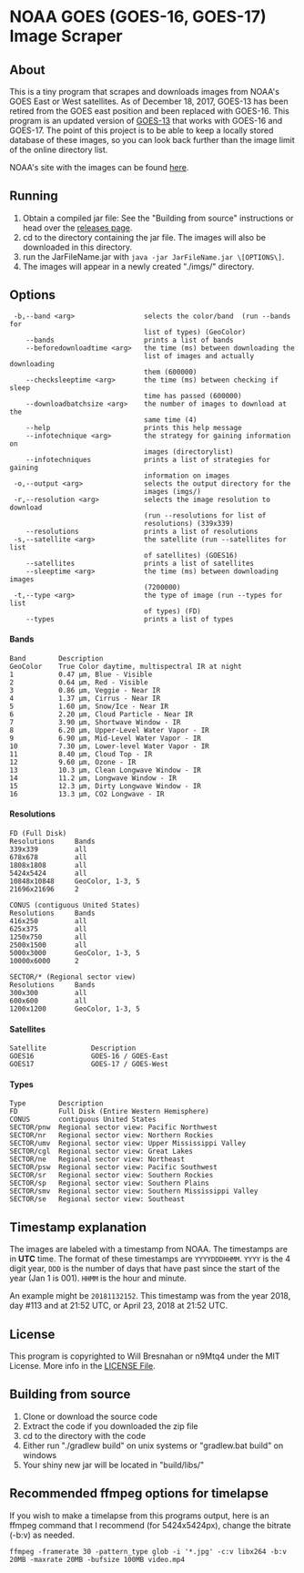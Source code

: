 # NOAA GOES (GOES-16, GOES-17) Image Scraper

## About
This is a tiny program that scrapes and downloads images from 
NOAA's GOES East or West satellites. As of December 18, 2017, GOES-13 has
been retired from the GOES east position and been replaced with
GOES-16. This program is an updated version of [GOES-13](https://github.com/n9Mtq4/NOAA-Goes-13-image-scraper)
that works with GOES-16 and GOES-17.
The point of this project is to be able to keep a locally
stored database of these images, so you can look back further than
the image limit of the online directory list.

NOAA's site with the images can be found [here](https://www.star.nesdis.noaa.gov/GOES/index.php).

## Running
1. Obtain a compiled jar file: See the "Building from source" instructions or head over the [releases page](https://github.com/n9Mtq4/NOAA-Goes-16-image-scraper/releases).
2. cd to the directory containing the jar file. The images will also be downloaded in this directory.
3. run the JarFileName.jar with `java -jar JarFileName.jar \[OPTIONS\]`.
4. The images will appear in a newly created "./imgs/" directory.

## Options
```
 -b,--band <arg>                 selects the color/band  (run --bands for
                                 list of types) (GeoColor)
    --bands                      prints a list of bands
    --beforedownloadtime <arg>   the time (ms) between downloading the
                                 list of images and actually downloading
                                 them (600000)
    --checksleeptime <arg>       the time (ms) between checking if sleep
                                 time has passed (600000)
    --downloadbatchsize <arg>    the number of images to download at the
                                 same time (4)
    --help                       prints this help message
    --infotechnique <arg>        the strategy for gaining information on
                                 images (directorylist)
    --infotechniques             prints a list of strategies for gaining
                                 information on images
 -o,--output <arg>               selects the output directory for the
                                 images (imgs/)
 -r,--resolution <arg>           selects the image resolution to download
                                 (run --resolutions for list of
                                 resolutions) (339x339)
    --resolutions                prints a list of resolutions
 -s,--satellite <arg>            the satellite (run --satellites for list
                                 of satellites) (GOES16)
    --satellites                 prints a list of satellites
    --sleeptime <arg>            the time (ms) between downloading images
                                 (7200000)
 -t,--type <arg>                 the type of image (run --types for list
                                 of types) (FD)
    --types                      prints a list of types
```

#### Bands
```
Band        Description
GeoColor    True Color daytime, multispectral IR at night
1           0.47 µm, Blue - Visible
2           0.64 µm, Red - Visible
3           0.86 µm, Veggie - Near IR
4           1.37 µm, Cirrus - Near IR
5           1.60 µm, Snow/Ice - Near IR
6           2.20 µm, Cloud Particle - Near IR
7           3.90 µm, Shortwave Window - IR
8           6.20 µm, Upper-Level Water Vapor - IR 
9           6.90 µm, Mid-Level Water Vapor - IR 
10          7.30 µm, Lower-level Water Vapor - IR
11          8.40 µm, Cloud Top - IR
12          9.60 µm, Ozone - IR
13          10.3 µm, Clean Longwave Window - IR
14          11.2 µm, Longwave Window - IR
15          12.3 µm, Dirty Longwave Window - IR
16          13.3 µm, CO2 Longwave - IR
```

#### Resolutions
```
FD (Full Disk)
Resolutions     Bands
339x339         all
678x678         all
1808x1808       all
5424x5424       all
10848x10848     GeoColor, 1-3, 5
21696x21696     2

CONUS (contiguous United States)
Resolutions     Bands
416x250         all
625x375         all
1250x750        all
2500x1500       all
5000x3000       GeoColor, 1-3, 5
10000x6000      2

SECTOR/* (Regional sector view)
Resolutions     Bands
300x300         all
600x600         all
1200x1200       GeoColor, 1-3, 5
```

#### Satellites
```
Satellite           Description
GOES16              GOES-16 / GOES-East
GOES17              GOES-17 / GOES-West
```

#### Types
```
Type        Description
FD          Full Disk (Entire Western Hemisphere)
CONUS       contiguous United States
SECTOR/pnw  Regional sector view: Pacific Northwest
SECTOR/nr   Regional sector view: Northern Rockies
SECTOR/umv  Regional sector view: Upper Mississippi Valley
SECTOR/cgl  Regional sector view: Great Lakes
SECTOR/ne   Regional sector view: Northeast
SECTOR/psw  Regional sector view: Pacific Southwest
SECTOR/sr   Regional sector view: Southern Rockies
SECTOR/sp   Regional sector view: Southern Plains
SECTOR/smv  Regional sector view: Southern Mississippi Valley
SECTOR/se   Regional sector view: Southeast
```

## Timestamp explanation
The images are labeled with a timestamp from NOAA. The timestamps are in **UTC** time.
The format of these timestamps are `YYYYDDDHHMM`. `YYYY` is the 4 digit year, `DDD` is the
number of days that have past since the start of the year (Jan 1 is 001). `HHMM` is the hour and minute.

An example might be `20181132152`. This timestamp was from the year 2018, day #113 and at 21:52 UTC,
or April 23, 2018 at 21:52 UTC.


## License
This program is copyrighted to Will Bresnahan or n9Mtq4 under the MIT License. More info in the [LICENSE File](https://github.com/n9Mtq4/NOAA-Goes-16-image-scraper/blob/master/LICENSE).

## Building from source
1. Clone or download the source code
2. Extract the code if you downloaded the zip file
3. cd to the directory with the code
4. Either run "./gradlew build" on unix systems or "gradlew.bat build" on windows
5. Your shiny new jar will be located in "build/libs/"


## Recommended ffmpeg options for timelapse
If you wish to make a timelapse from this programs output, here is an ffmpeg command that I
recommend (for 5424x5424px), change the bitrate (-b:v) as needed.

`ffmpeg -framerate 30 -pattern_type glob -i '*.jpg' -c:v libx264 -b:v 20MB -maxrate 20MB -bufsize 100MB video.mp4`
